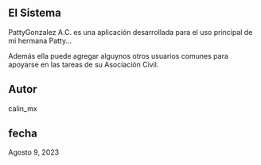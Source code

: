 
## El Sistema

PattyGonzalez A.C.
es una aplicación desarrollada para el uso
principal de mi hermana Patty...

Además ella puede agregar alguynos
otros usuarios comunes para apoyarse
en las tareas de su Asociación Civil.

## Autor

calin_mx

## fecha

Agosto 9, 2023


